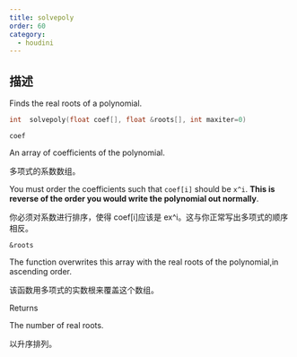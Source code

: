 ```yaml
---
title: solvepoly
order: 60
category:
  - houdini
---
```

    
## 描述

Finds the real roots of a polynomial.

```c
int  solvepoly(float coef[], float &roots[], int maxiter=0)
```

`coef`

An array of coefficients of the polynomial.

多项式的系数数组。

You must order the coefficients such that `coef[i]` should be `x^i`. **This is
reverse of the order you would write the polynomial out normally**.

你必须对系数进行排序，使得 coef[i]应该是 ex^i。这与你正常写出多项式的顺序相反。

`&roots`

The function overwrites this array with the real roots of the polynomial,in
ascending order.

该函数用多项式的实数根来覆盖这个数组。

Returns

The number of real roots.

以升序排列。
